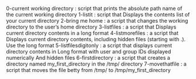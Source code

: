 0-current working directory : script that prints the absolute path name of the current working directory
1-listit : script that Displays the contents list of your current directory
2-bring me home : a script that changes the working directory to the user’s home directory
3-listfiles : a script that Displays current directory contents in a long format
4-listmorefiles : a script that Displays current directory contents, including hidden files (starting with .). Use the long format
5-listfilesdigitonly : a script that displays current directory contents in Long format with user and group IDs displayed numerically And hidden files
6-firstdirectory : a script that creates a directory named my_first_directory in the /tmp/ directory
7-movethatfile : a script that moves the file betty from /tmp/ to /tmp/my_first_directory
